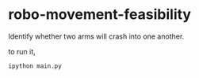 # robo-movement-feasibility
Identify whether two arms will crash into one another.

to run it,
   ```
   ipython main.py
   ```

